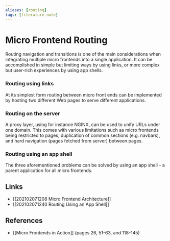 ```yaml
---
aliases: [routing]
tags: [literature-note]
---
```


# Micro Frontend Routing

Routing navigation and transitions is one of the main considerations when integrating multiple micro frontends into a single application. It can be accomplished in simple but limiting ways by using links, or more complex but user-rich experiences by using app shells.

### Routing using links
At its simplest form routing between micro front ends can be implemented by hosting two different Web pages to serve different applications.

### Routing on the server
A proxy layer, using for instance NGINX, can be used to unify URLs under one domain. This comes with various limitations such as micro frontends being restricted to pages, duplication of common sections (e.g. navbars), and hard navigation (pages fetched from server) between pages.

### Routing using an app shell
The three aforementioned problems can be solved by using an app shell - a parent application for all micro frontends.

## Links
- [[202102071208 Micro Frontend Architecture]]
- [[202102071240 Routing Using an App Shell]]

## References
- [[Micro Frontends in Action]] (pages 26, 51-63, and 118-145)